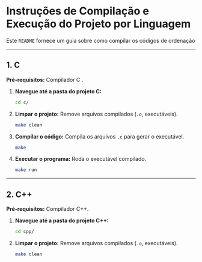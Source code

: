 # Instruções de Compilação e Execução do Projeto por Linguagem

Este `README` fornece um guia sobre como compilar os códigos de ordenação

---

## 1. C

**Pré-requisitos:** Compilador C .

1.  **Navegue até a pasta do projeto C:**
    ```bash
    cd c/
    ```
2.  **Limpar o projeto:**
    Remove arquivos compilados (`.o`, executáveis).
    ```bash
    make clean
    ```
3.  **Compilar o código:**
    Compila os arquivos `.c` para gerar o executável.
    ```bash
    make
    ```
4.  **Executar o programa:**
    Roda o executável compilado.
    ```bash
    make run
    ```

---

## 2. C++

**Pré-requisitos:** Compilador C++.

1.  **Navegue até a pasta do projeto C++:**
    ```bash
    cd cpp/
    ```
2.  **Limpar o projeto:**
    Remove arquivos compilados (`.o`, executáveis).
    ```bash
    make clean
    ```
3.  **Compilar o código:**
    Compila os arquivos `.cpp` para gerar o executável.
    ```bash
    make
    ```
4.  **Executar o programa:**
    Roda o executável compilado.
    ```bash
    make run
    ```
  
---

## 3. Python


**Pré-requisitos:** Interpretador Python.

1.  **Navegue até a pasta do projeto Python:**
    ```bash
    cd python/
    ```
2.  **Limpar o projeto:**
    Remove caches (`__pycache__`), arquivos de log, etc.
    ```bash
    make clean
    ```
3.  **Preparar/Executar (make):**
    Este alvo pode ser usado para instalar dependências ou executar o script principal.
    ```bash
    make
    ```
4.  **Executar o programa:**
    Roda o script Python principal.
    ```bash
    make run
    ```

---

## 4. Java

**Pré-requisitos:** Java Development Kit (JDK) instalado.

1.  **Navegue até a pasta do projeto Java:**
    ```bash
    cd java/
    ```
2.  **Limpar o projeto:**
    Remove arquivos `.class` e outros gerados.
    ```bash
    make clean
    ```
3.  **Compilar o código:**
    Compila os arquivos `.java` para gerar os `.class`.
    ```bash
    make
    ```
4.  **Executar o programa:**
    Roda a aplicação Java a partir da classe principal.
    ```bash
    make run
    ```
  
---

## 5. Ruby


**Pré-requisitos:** Interpretador Ruby.

1.  **Navegue até a pasta do projeto Ruby:**
    ```bash
    cd ruby/
    ```
2.  **executar:**
   # Executa diretamente o arquivo principal
   
   ```bash
    ruby main.rb

  
  
